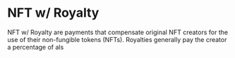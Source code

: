 # NFT w/ Royalty

NFT w/ Royalty are payments that compensate original NFT creators for the use of their non-fungible tokens (NFTs). Royalties generally pay the creator a percentage of als 